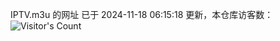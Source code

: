 IPTV.m3u 的网址 已于 2024-11-18 06:15:18 更新，本仓库访客数：![Visitor's Count](https://profile-counter.glitch.me/hero1898_tv/count.svg)
